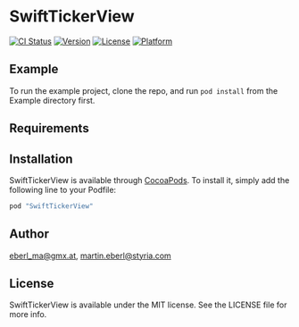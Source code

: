 # SwiftTickerView

[![CI Status](http://img.shields.io/travis/eberl_ma@gmx.at/SwiftTickerView.svg?style=flat)](https://travis-ci.org/eberl_ma@gmx.at/SwiftTickerView)
[![Version](https://img.shields.io/cocoapods/v/SwiftTickerView.svg?style=flat)](http://cocoapods.org/pods/SwiftTickerView)
[![License](https://img.shields.io/cocoapods/l/SwiftTickerView.svg?style=flat)](http://cocoapods.org/pods/SwiftTickerView)
[![Platform](https://img.shields.io/cocoapods/p/SwiftTickerView.svg?style=flat)](http://cocoapods.org/pods/SwiftTickerView)

## Example

To run the example project, clone the repo, and run `pod install` from the Example directory first.

## Requirements

## Installation

SwiftTickerView is available through [CocoaPods](http://cocoapods.org). To install
it, simply add the following line to your Podfile:

```ruby
pod "SwiftTickerView"
```

## Author

eberl_ma@gmx.at, martin.eberl@styria.com

## License

SwiftTickerView is available under the MIT license. See the LICENSE file for more info.
